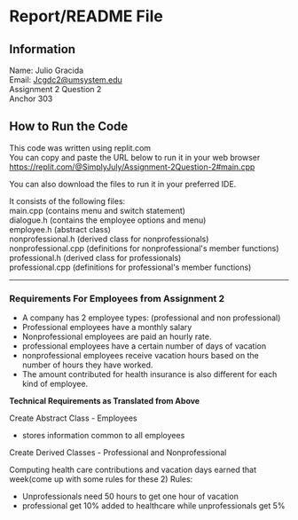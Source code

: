 # Report/README File

## **Information**

Name: Julio Gracida  
Email: Jcgdc2@umsystem.edu  
Assignment 2 Question 2  
Anchor 303

## **How to Run the Code**

This code was written using replit.com  
You can copy and paste the URL below to run it in your web browser  
https://replit.com/@SimplyJuly/Assignment-2Question-2#main.cpp

You can also download the files to run it in your preferred IDE. 

It consists of the following files:  
main.cpp (contains menu and switch statement)  
dialogue.h (contains the employee options and menu)  
employee.h (abstract class)  
nonprofessional.h (derived class for nonprofessionals)  
nonprofessional.cpp (definitions for nonprofessional's member functions)  
professional.h (derived class for professionals)  
professional.cpp (definitions for professional's member functions)  

---

### **Requirements For Employees from Assignment 2**
- A company has 2 employee types: (professional and non professional)
- Professional employees have a monthly salary  
- Nonprofessional employees are paid an hourly rate.
- professional employees have a certain number of days of vacation
- nonprofessional employees receive vacation hours based on the number of hours they have worked.
- The amount contributed for health insurance is also different for each kind of employee. 

**Technical Requirements as Translated from Above**  

Create Abstract Class - Employees  
- stores information common to all employees  

Create Derived Classes - Professional and Nonprofessional  

Computing health care contributions and vacation days earned that week(come up with some rules for these 2) Rules:

- Unprofessionals need 50 hours to get one hour of vacation
- professional get 10% added to healthcare while unprofessionals get 5%


